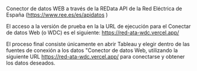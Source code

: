 Conector de datos WEB a través de la REData API de la Red Eléctrica de España (https://www.ree.es/es/apidatos ) 

El acceso a la versión de prueba en la la URL de ejecución para el Conectar de datos Web (o WDC) es el siguiente: https://red-ata-wdc.vercel.app/

El proceso final consiste únicamente en abrir Tableau y elegir dentro de las fuentes de conexión a los datos "Conector de datos Web, utilizando la siguiente URL https://red-ata-wdc.vercel.app/ para conectarse y obtener los datos deseados.